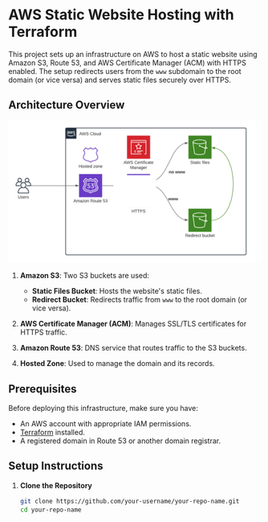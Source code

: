 # AWS Static Website Hosting with Terraform

This project sets up an infrastructure on AWS to host a static website using Amazon S3, Route 53, and AWS Certificate Manager (ACM) with HTTPS enabled. The setup redirects users from the `www` subdomain to the root domain (or vice versa) and serves static files securely over HTTPS.

## Architecture Overview

![Architecture Diagram](./infra/diagram.png)

1. **Amazon S3**: Two S3 buckets are used:
   - **Static Files Bucket**: Hosts the website's static files.
   - **Redirect Bucket**: Redirects traffic from `www` to the root domain (or vice versa).
   
2. **AWS Certificate Manager (ACM)**: Manages SSL/TLS certificates for HTTPS traffic.

3. **Amazon Route 53**: DNS service that routes traffic to the S3 buckets.

4. **Hosted Zone**: Used to manage the domain and its records.

## Prerequisites

Before deploying this infrastructure, make sure you have:

- An AWS account with appropriate IAM permissions.
- [Terraform](https://www.terraform.io/downloads.html) installed.
- A registered domain in Route 53 or another domain registrar.

## Setup Instructions

1. **Clone the Repository**

   ```bash
   git clone https://github.com/your-username/your-repo-name.git
   cd your-repo-name

